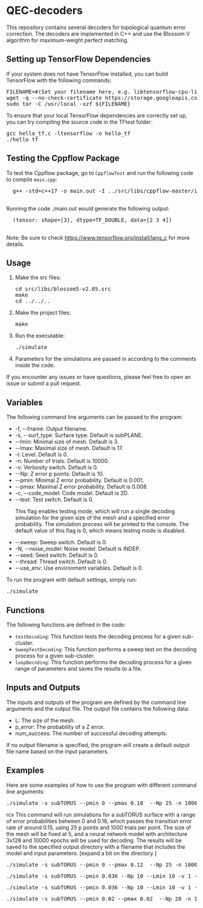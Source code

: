 <h1>QEC-decoders</h1>
<p>This repository contains several decoders for topological quantum error correction. The decoders are implemented in C++ and use the Blossom V algorithm for maximum-weight perfect matching.</p>

<section>
  <h2>Setting up TensorFlow Dependencies</h2>
  <p>If your system does not have TensorFlow installed, you can build TensorFlow with the following commands:</p>
  <pre>
FILENAME=#(Set your filename here, e.g. libtensorflow-cpu-linux-x86_64-2.15.0.tar.gz)
wget -q --no-check-certificate https://storage.googleapis.com/tensorflow/libtensorflow/${FILENAME}
sudo tar -C /usr/local -xzf ${FILENAME}</pre>
  <p>To ensure that your local TensorFlow dependencies are correctly set up, you can try compiling the source code in the TFtest folder:</p>
  <pre>
gcc hello_tf.c -ltensorflow -o hello_tf
./hello_tf</pre>
  <h2>Testing the Cppflow Package</h2>
  <p/>
  To test the Cppflow package, go to <code>CppflowTest</code> and run the following code to compile <code>main.cpp</code>:
  <pre>
  g++ -std=c++17 -o main.out -I ../src/libs/cppflow-master/include/ main.cpp -ltensorflow
  </pre>
  Running the code ./main.out would generate the following output:
  <pre>
  (tensor: shape=[3], dtype=TF_DOUBLE, data=[2 3 4])
  </pre>
  <p>
  <p>Note: Be sure to check <a href="https://www.tensorflow.org/install/lang_c">https://www.tensorflow.org/install/lang_c</a> for more details.</p>
</section>

<section>
<h2>Usage</h2>
<ol>
  <li>Make the src files:</li>
    <pre>cd src/libs/blossom5-v2.05.src <br>make <br>cd ../../.. </pre>
  <li>Make the project files:</li>
    <pre>make</pre>
  <li>Run the executable:</li>
    <pre>./simulate</pre>
  <li>Parameters for the simulations are passed in according to the comments inside the code.</li>
</ol>
<p>If you encounter any issues or have questions, please feel free to open an issue or submit a pull request.</p>
</section>

<section>
  <h2>Variables</h2>
<p>The following command line arguments can be passed to the program:</p>
<ul>
  <li>-f, --fname: Output filename.</li>
  <li>-s, --surf_type: Surface type. Default is subPLANE.</li>
  <li>--lmin: Minimal size of mesh. Default is 3.</li>
  <li>--lmax: Maximal size of mesh. Default is 17.</li>
  <li>-l: Level. Default is 0.</li>
  <li>-n: Number of trials. Default is 10000.</li>
  <li>-v: Verbosity switch. Default is 0.</li>
  <li>--Np: Z error p points. Default is 10.</li>
  <li>--pmin: Minimal Z error probability. Default is 0.001.</li>
  <li>--pmax: Maximal Z error probability. Default is 0.008.</li>
  <li>-c, --code_model: Code model. Default is 2D.</li>
  <li>--test: Test switch. Default is 0.</li>
    <p>This flag enables testing mode, which will run a single decoding simulation for the given size of the mesh and a specified error probability. The simulation process will be printed to the console. The default value of this flag is 0, which means testing mode is disabled.</p>
  <li>--sweep: Sweep switch. Default is 0.</li>
  <li>-N, --noise_model: Noise model. Default is INDEP.</li>
  <li>--seed: Seed switch. Default is 0.</li>
  <li>--thread: Thread switch. Default is 0.</li>
  <li>--use_env: Use environment variables. Default is 0.</li>
</ul>
<p>To run the program with default settings, simply run:</p>
<pre>./simulate</pre>

<h2>Functions</h2>
<p>The following functions are defined in the code:</p>
<ul>
  <li><code>testDecoding</code>: This function tests the decoding process for a given sub-cluster.</li>
  <li><code>SweepTestDecoding</code>: This function performs a sweep test on the decoding process for a given sub-cluster.</li>
  <li><code>loopDecoding</code>: This function performs the decoding process for a given range of parameters and saves the results to a file.</li>
</ul>

<h2>Inputs and Outputs</h2>
<p>The inputs and outputs of the program are defined by the command line arguments and the output file. The output file contains the following data:</p>
<ul>
  <li>L: The size of the mesh.</li>
  <li>p_error: The probability of a Z error.</li>
  <li>num_success: The number of successful decoding attempts.</li>
</ul>
<p>If no output filename is specified, the program will create a default output file name based on the input parameters.</p>
</section>


<h2>Examples</h2>

Here are some examples of how to use the program with different command line arguments:

<pre>
./simulate -s subTORUS --pmin 0 --pmax 0.18  --Np 25 -n 1000 --Lmin 5 --Lmax 5 -v 1 -d ~/ML/ -m "model,L=5(7),layer=3x128,epochs=10000,p=" --decode_with_NN
</pre>
rcx
This command will run simulations for a subTORUS surface with a range of error probabilities between 0 and 0.18, which passes the transition error rate of around 0.15, using 25 p points and 1000 trials per point. The size of the mesh will be fixed at 5, and a neural network model with architecture 3x128 and 10000 epochs will be used for decoding. The results will be saved to the specified output directory with a filename that includes the model and input parameters. [expand a bit on the directory ]

<pre>
./simulate -s subTORUS --pmin 0 --pmax 0.12  --Np 25 -n 1000 --Lmin 3 --Lmax 20 -v 1 -d ~/ML/  --fname test.out
</pre>
<pre>
./simulate -s subTORUS --pmin 0.036 --Np 10 --Lmin 10 -v 1 --test --make_corrections -d /scratch/users/ladmon/ML/ -m "model_h,L=5(7),layer=3x128,epochs=100000,p=0.036" --binary
</pre>
<pre>
./simulate -s subTORUS --pmin 0.036 --Np 10 --Lmin 10 -v 1 --test --make_corrections -m "model,L=5(7),layer=5x512,epochs=1000,p=0.04" --binary
</pre>
<pre>
./simulate -s subTORUS --pmin 0.02 --pmax 0.02  --Np 20 -n 1 --Lmin 7 -v 1 --generate -d ~/ML
</pre>
